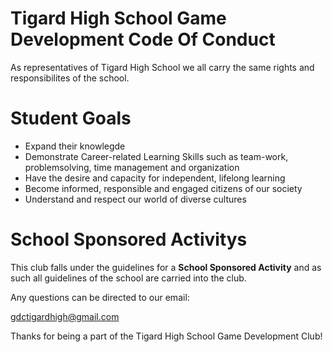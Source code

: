 # Tigard High School Game Development Code Of Conduct

As representatives of Tigard High School we all carry the same rights and responsibilites of the school.

# Student Goals

- Expand their knowlegde
- Demonstrate Career-related Learning Skills such as team-work, problemsolving, time management and organization
- Have the desire and capacity for independent, lifelong learning
- Become informed, responsible and engaged citizens of our society
- Understand and respect our world of diverse cultures

# School Sponsored Activitys

This club falls under the guidelines for a **School Sponsored Activity** and as such all guidelines of the school are carried into the club.

Any questions can be directed to our email:

 [gdctigardhigh@gmail.com](gdctigardhigh@gmail.com)
 
 Thanks for being a part of the Tigard High School Game Development Club!
